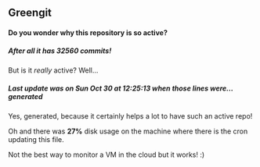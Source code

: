 ## Greengit

#### Do you wonder why this repository is so active?

##### After all it has 32560 commits!

But is it *really* active? Well...

##### Last update was on Sun Oct 30 at 12:25:13 when those lines were... generated

Yes, generated, because it certainly helps a lot to have such an active repo!

Oh and there was **27%** disk usage on the machine
where there is the cron updating this file.

Not the best way to monitor a VM in the cloud but it works! :)
